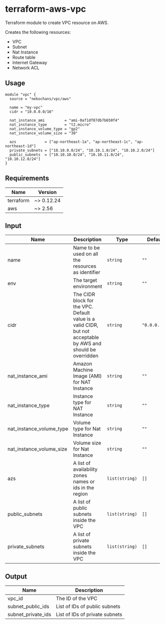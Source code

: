 # terraform-aws-vpc
Terraform module to create VPC resource on AWS.

Creates the following resources:

- VPC
- Subnet
- Nat Instance
- Route table
- Internet Gateway
- Network ACL

## Usage

```hcl
module "vpc" {
  source = "nekochans/vpc/aws"

  name = "my-vpc"
  cidr = "10.0.0.0/16"

  nat_instance_ami         = "ami-0af1df87db7b650f4"
  nat_instance_type        = "t2.micro"
  nat_instance_volume_type = "gp2"
  nat_instance_volume_size = "30"

  azs             = ["ap-northeast-1a", "ap-northeast-1c", "ap-northeast-1d"]
  private_subnets = ["10.10.0.0/24", "10.10.1.0/24", "10.10.2.0/24"]
  public_subnets  = ["10.10.10.0/24", "10.10.11.0/24", "10.10.12.0/24"]
}
```

## Requirements

| Name | Version |
|------|---------|
| terraform | ~> 0.12.24 |
| aws | ~> 2.56 |


## Input

| Name | Description | Type | Default | Required |
|------|-------------|------|---------|:--------:|
| name | Name to be used on all the resources as identifier | `string` | `""` | no |
| env | The target environment | `string` | `""` | no |
| cidr | The CIDR block for the VPC. Default value is a valid CIDR, but not acceptable by AWS and should be overridden | `string` | `"0.0.0.0/0"` | no |
| nat\_instance\_ami | Amazon Machine Image (AMI) for NAT Instance | `string` | `""` | no |
| nat\_instance\_type | Instance type for NAT Instance | `string` | `""` | no |
| nat\_instance\_volume\_type | Volume type for Nat Instance | `string` | `""` | no |
| nat\_instance\_volume\_size | Volume size for Nat Instance | `string` | `""` | no |
| azs | A list of availability zones names or ids in the region | `list(string)` | `[]` | no |
| public\_subnets | A list of public subnets inside the VPC | `list(string)` | `[]` | no |
| private\_subnets | A list of private subnets inside the VPC | `list(string)` | `[]` | no |

## Output

| Name | Description |
|------|-------------|
| vpc\_id | The ID of the VPC |
| subnet\_public\_ids | List of IDs of public subnets |
| subnet\_private\_ids | List of IDs of private subnets |
